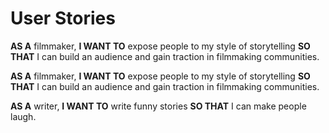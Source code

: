 # User Stories

**AS A** filmmaker,
**I WANT TO** expose people to my style of storytelling
**SO THAT** I can build an audience and gain traction in filmmaking communities.

**AS A** filmmaker,
**I WANT TO** expose people to my style of storytelling
**SO THAT** I can build an audience and gain traction in filmmaking communities.

**AS A** writer,
**I WANT TO** write funny stories
**SO THAT** I can make people laugh.
